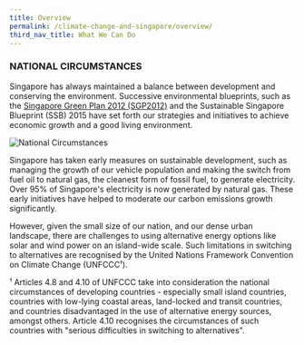 ```yaml
---
title: Overview
permalink: /climate-change-and-singapore/overview/
third_nav_title: What We Can Do
---
```


### NATIONAL CIRCUMSTANCES

Singapore has always maintained a balance between development and conserving the environment. Successive environmental blueprints, such as the [Singapore Green Plan 2012 (SGP2012)](https://www.mewr.gov.sg/grab-our-research/singapore-green-plan-2012) and the Sustainable Singapore Blueprint (SSB) 2015 have set forth our strategies and initiatives to achieve economic growth and a good living environment.

![National Circumstances](https://www.nccs.gov.sg/images/default-source/default-album/national-circumstances.jpg "National Circumstances")

Singapore has taken early measures on sustainable development, such as managing the growth of our vehicle population and making the switch from fuel oil to natural gas, the cleanest form of fossil fuel, to generate electricity. Over 95% of Singapore's electricity is now generated by natural gas. These early initiatives have helped to moderate our carbon emissions growth significantly.

However, given the small size of our nation, and our dense urban landscape, there are challenges to using alternative energy options like solar and wind power on an island-wide scale. Such limitations in switching to alternatives are recognised by the United Nations Framework Convention on Climate Change (UNFCCC¹).

¹ Articles 4.8 and 4.10 of UNFCCC take into consideration the national circumstances of developing countries - especially small island countries, countries with low-lying coastal areas, land-locked and transit countries, and countries disadvantaged in the use of alternative energy sources, amongst others. Article 4.10 recognises the circumstances of such countries with "serious difficulties in switching to alternatives".


